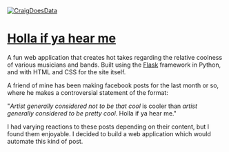 [![CraigDoesData][logo]][link]

[logo]: ./img/logo.png
[link]: https://www.craigdoesdata.de/


# [Holla if ya hear me](https://hollaifyahearme.herokuapp.com/)

A fun web application that creates hot takes regarding the relative coolness of various musicians and bands. Built using the [Flask](https://flask.palletsprojects.com/en/1.1.x/) framework in Python, and with HTML and CSS for the site itself.

A friend of mine has been making facebook posts for the last month or so, where he makes a controversial statement of the format:

"*Artist generally considered not to be that cool* is cooler than *artist generally considered to be pretty cool*. Holla if ya hear me."

I had varying reactions to these posts depending on their content, but I found them enjoyable. I decided to build a web application which would automate this kind of post.

